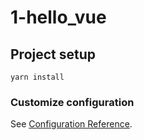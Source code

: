 # 1-hello_vue

## Project setup
```
yarn install
```

### Customize configuration
See [Configuration Reference](https://cli.vuejs.org/config/).

